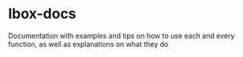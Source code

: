 # lbox-docs
Documentation with examples and tips on how to use each and every function, as well as explanations on what they do
